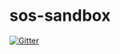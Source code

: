 # sos-sandbox

[![Gitter](https://badges.gitter.im/josemgarcia/sos-sandbox.svg)](https://gitter.im/josemgarcia/sos-sandbox?utm_source=badge&utm_medium=badge&utm_campaign=pr-badge&utm_content=badge)